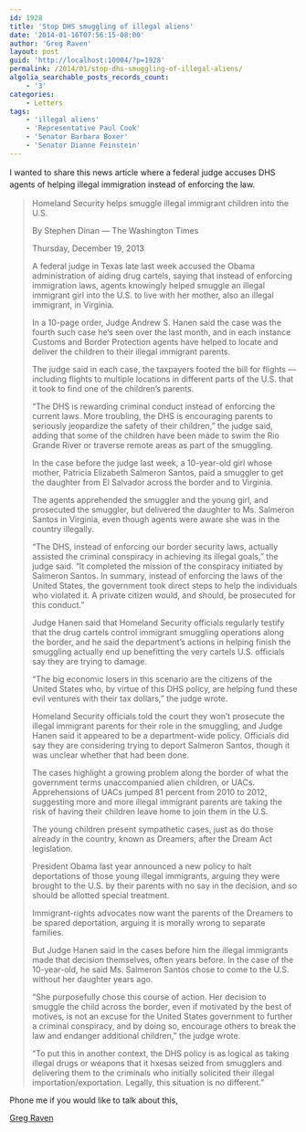 ```yaml
---
id: 1928
title: 'Stop DHS smuggling of illegal aliens'
date: '2014-01-16T07:56:15-08:00'
author: 'Greg Raven'
layout: post
guid: 'http://localhost:10004/?p=1928'
permalink: /2014/01/stop-dhs-smuggling-of-illegal-aliens/
algolia_searchable_posts_records_count:
    - '3'
categories:
    - Letters
tags:
    - 'illegal aliens'
    - 'Representative Paul Cook'
    - 'Senator Barbara Boxer'
    - 'Senator Dianne Feinstein'
---
```


<span style="line-height: 1.5;">I wanted to share this news article where a federal judge accuses DHS agents of helping illegal immigration instead of enforcing the law.</span>

> Homeland Security helps smuggle illegal immigrant children into the U.S.
> 
> By Stephen Dinan — The Washington Times
> 
> Thursday, December 19, 2013
> 
> A federal judge in Texas late last week accused the Obama administration of aiding drug cartels, saying that instead of enforcing immigration laws, agents knowingly helped smuggle an illegal immigrant girl into the U.S. to live with her mother, also an illegal immigrant, in Virginia.
> 
> In a 10-page order, Judge Andrew S. Hanen said the case was the fourth such case he’s seen over the last month, and in each instance Customs and Border Protection agents have helped to locate and deliver the children to their illegal immigrant parents.
> 
> The judge said in each case, the taxpayers footed the bill for flights — including flights to multiple locations in different parts of the U.S. that it took to find one of the children’s parents.
> 
> “The DHS is rewarding criminal conduct instead of enforcing the current laws. More troubling, the DHS is encouraging parents to seriously jeopardize the safety of their children,” the judge said, adding that some of the children have been made to swim the Rio Grande River or traverse remote areas as part of the smuggling.
> 
> In the case before the judge last week, a 10-year-old girl whose mother, Patricia Elizabeth Salmeron Santos, paid a smuggler to get the daughter from El Salvador across the border and to Virginia.
> 
> The agents apprehended the smuggler and the young girl, and prosecuted the smuggler, but delivered the daughter to Ms. Salmeron Santos in Virginia, even though agents were aware she was in the country illegally.
> 
> “The DHS, instead of enforcing our border security laws, actually assisted the criminal conspiracy in achieving its illegal goals,” the judge said. “It completed the mission of the conspiracy initiated by Salmeron Santos. In summary, instead of enforcing the laws of the United States, the government took direct steps to help the individuals who violated it. A private citizen would, and should, be prosecuted for this conduct.”
> 
> Judge Hanen said that Homeland Security officials regularly testify that the drug cartels control immigrant smuggling operations along the border, and he said the department’s actions in helping finish the smuggling actually end up benefitting the very cartels U.S. officials say they are trying to damage.
> 
> “The big economic losers in this scenario are the citizens of the United States who, by virtue of this DHS policy, are helping fund these evil ventures with their tax dollars,” the judge wrote.
> 
> Homeland Security officials told the court they won’t prosecute the illegal immigrant parents for their role in the smuggling, and Judge Hanen said it appeared to be a department-wide policy. Officials did say they are considering trying to deport Salmeron Santos, though it was unclear whether that had been done.
> 
> The cases highlight a growing problem along the border of what the government terms unaccompanied alien children, or UACs. Apprehensions of UACs jumped 81 percent from 2010 to 2012, suggesting more and more illegal immigrant parents are taking the risk of having their children leave home to join them in the U.S.
> 
> The young children present sympathetic cases, just as do those already in the country, known as Dreamers, after the Dream Act legislation.
> 
> President Obama last year announced a new policy to halt deportations of those young illegal immigrants, arguing they were brought to the U.S. by their parents with no say in the decision, and so should be allotted special treatment.
> 
> Immigrant-rights advocates now want the parents of the Dreamers to be spared deportation, arguing it is morally wrong to separate families.
> 
> But Judge Hanen said in the cases before him the illegal immigrants made that decision themselves, often years before. In the case of the 10-year-old, he said Ms. Salmeron Santos chose to come to the U.S. without her daughter years ago.
> 
> “She purposefully chose this course of action. Her decision to smuggle the child across the border, even if motivated by the best of motives, is not an excuse for the United States government to further a criminal conspiracy, and by doing so, encourage others to break the law and endanger additional children,” the judge wrote.
> 
> “To put this in another context, the DHS policy is as logical as taking illegal drugs or weapons that it hxesas seized from smugglers and delivering them to the criminals who initially solicited their illegal importation/exportation. Legally, this situation is no different.”

Phone me if you would like to talk about this,

[Greg Raven](https://www.gregraven.org/)
